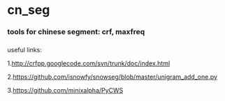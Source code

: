 cn_seg
===============
### tools for chinese segment: crf, maxfreq

### 
useful links:

1.http://crfpp.googlecode.com/svn/trunk/doc/index.html

2.https://github.com/isnowfy/snowseg/blob/master/unigram_add_one.py

3.https://github.com/minixalpha/PyCWS
